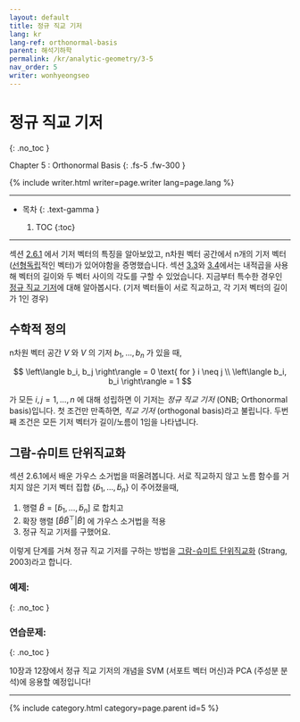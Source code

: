 ```yaml
---
layout: default
title: 정규 직교 기저
lang: kr
lang-ref: orthonormal-basis
parent: 해석기하학
permalink: /kr/analytic-geometry/3-5
nav_order: 5
writer: wonhyeongseo
---
```


# 정규 직교 기저
{: .no_toc }


Chapter 5 : Orthonormal Basis
{: .fs-5 .fw-300 }


{% include writer.html writer=page.writer lang=page.lang %}

---

- 목차
    {: .text-gamma }

    1. TOC
    {:toc}

---

섹션 [2.6.1](https://junnei.github.io/mml/kr/linear-algebra/2-6#1-generating-set-and-basis) 에서 기저 벡터의 특징을 알아보았고, n차원 벡터 공간에서 n개의 기저 벡터 ([선형독립](https://www.khanacademy.org/math/linear-algebra/vectors-and-spaces/linear-independence/v/linear-algebra-introduction-to-linear-independence)적인 벡터)가 있어야함을 증명했습니다. 섹션 [3.3](https://junnei.github.io/mml/kr/linear-algebra/3-3)와 [3.4](https://junnei.github.io/mml/kr/linear-algebra/3-4)에서는 내적곱을 사용해 벡터의 길이와 두 벡터 사이의 각도를 구할 수 있었습니다. 지금부터 특수한 경우인 [정규 직교 기저](https://www.khanacademy.org/math/linear-algebra/alternate-bases/orthonormal-basis/v/linear-algebra-introduction-to-orthonormal-bases)에 대해 알아봅시다. (기저 벡터들이 서로 직교하고, 각 기저 벡터의 길이가 1인 경우)

## 수학적 정의

n차원 벡터 공간 $V$ 와 $V$ 의 기저 ${b_1, \dots, b_n}$ 가 있을 때,

$$
\left\langle b_i, b_j \right\rangle = 0 \text{ for } i \neq j \\
\left\langle b_i, b_i \right\rangle = 1
$$

가 모든 $i,j = 1, \dots, n$ 에 대해 성립하면 이 기저는 *정규 직교 기저* (ONB; Orthonormal basis)입니다. 첫 조건만 만족하면, *직교 기저* (orthogonal basis)라고 불립니다. 두번째 조건은 모든 기저 벡터가 길이/노름이 1임을 나타냅니다.

## 그람-슈미트 단위직교화

섹션 2.6.1에서 배운 가우스 소거법을 떠올려봅니다. 서로 직교하지 않고 노름 함수를 거치지 않은 기저 벡터 집합 $\{ \tilde{b}_1, \dots, \tilde{b}_n \}$ 이 주어졌을때, 
1. 행렬 $\tilde{B} = \left[ \tilde{b}_1, \dots, \tilde{b}_n \right]$ 로 합치고 
2. 확장 행렬 $\left[ \tilde{B} \tilde{B}^\top | \tilde{B} \right]$ 에 가우스 소거법을 적용
3. 정규 직교 기저를 구했어요.

이렇게 단계를 거쳐 정규 직교 기저를 구하는 방법을 [그람-슈미트 단위직교화](https://darkpgmr.tistory.com/165) (Strang, 2003)라고 합니다.

### 예제:
{: .no_toc }

### 연습문제:
{: .no_toc }

10장과 12장에서 정규 직교 기저의 개념을 SVM (서포트 벡터 머신)과 PCA (주성분 분석)에 응용할 예정입니다!

---

{% include category.html category=page.parent id=5 %}
